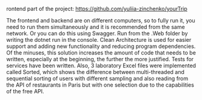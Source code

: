 rontend part of the project: https://github.com/yuliia-zinchenko/yourTrip


The frontend and backend are on different computers, so to fully run it, you need to run them simultaneously and it is recommended from the same network. Or you can do this using Swagger. Run from the .Web folder by writing the dotnet run in the console.
Clean Architecture is used for easier support and adding new functionality and reducing program dependencies. Of the minuses, this solution increases the amount of code that needs to be written, especially at the beginning, the further the more justified.
Tests for services have been written.
Also, 3 laboratory Excel files were implemented called Sorted, which shows the difference between multi-threaded and sequential sorting of users with different sampling and also reading from the API of restaurants in Paris but with one selection due to the capabilities of the free API.
